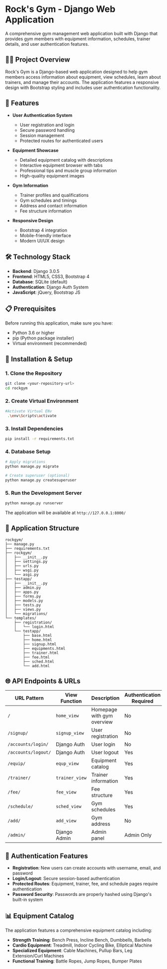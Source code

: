 # Rock's Gym - Django Web Application

A comprehensive gym management web application built with Django that provides gym members with equipment information, schedules, trainer details, and user authentication features.

## 🏋️‍♂️ Project Overview

Rock's Gym is a Django-based web application designed to help gym members access information about equipment, view schedules, learn about trainers, and manage their accounts. The application features a responsive design with Bootstrap styling and includes user authentication functionality.

## 🚀 Features

- **User Authentication System**
    - User registration and login
    - Secure password handling
    - Session management
    - Protected routes for authenticated users

- **Equipment Showcase**
    - Detailed equipment catalog with descriptions
    - Interactive equipment browser with tabs
    - Professional tips and muscle group information
    - High-quality equipment images

- **Gym Information**
    - Trainer profiles and qualifications
    - Gym schedules and timings
    - Address and contact information
    - Fee structure information

- **Responsive Design**
    - Bootstrap 4 integration
    - Mobile-friendly interface
    - Modern UI/UX design

## 🛠️ Technology Stack

- **Backend**: Django 3.0.5
- **Frontend**: HTML5, CSS3, Bootstrap 4
- **Database**: SQLite (default)
- **Authentication**: Django Auth System
- **JavaScript**: jQuery, Bootstrap JS

## 📋 Prerequisites

Before running this application, make sure you have:

- Python 3.6 or higher
- pip (Python package installer)
- Virtual environment (recommended)

## 🔧 Installation & Setup

### 1. Clone the Repository
```bash
git clone <your-repository-url>
cd rockgym
```

### 2. Create Virtual Environment
```bash
#Activate Virtual ENv
 .\env\Scripts\activate      
```

### 3. Install Dependencies
```bash
pip install -r requirements.txt
```

### 4. Database Setup
```bash
# Apply migrations
python manage.py migrate

# Create superuser (optional)
python manage.py createsuperuser
```

### 5. Run the Development Server
```bash
python manage.py runserver
```

The application will be available at `http://127.0.0.1:8000/`

## 📱 Application Structure

```
rockgym/
├── manage.py
├── requirements.txt
├── rockgym/
│   ├── __init__.py
│   ├── settings.py
│   ├── urls.py
│   ├── wsgi.py
│   └── asgi.py
├── testapp/
│   ├── __init__.py
│   ├── admin.py
│   ├── apps.py
│   ├── forms.py
│   ├── models.py
│   ├── tests.py
│   ├── views.py
│   └── migrations/
└── templates/
    ├── registration/
    │   └── login.html
    └── testapp/
        ├── base.html
        ├── home.html
        ├── signup.html
        ├── equipments.html
        ├── trainer.html
        ├── fee.html
        ├── sched.html
        └── add.html
```

## 🌐 API Endpoints & URLs

| URL Pattern | View Function | Description | Authentication Required |
|-------------|---------------|-------------|------------------------|
| `/` | `home_view` | Homepage with gym overview | No |
| `/signup/` | `signup_view` | User registration | No |
| `/accounts/login/` | Django Auth | User login | No |
| `/accounts/logout/` | Django Auth | User logout | Yes |
| `/equip/` | `equp_view` | Equipment catalog | Yes |
| `/trainer/` | `trainer_view` | Trainer information | Yes |
| `/fee/` | `fee_view` | Fee structure | Yes |
| `/schedule/` | `sched_view` | Gym schedules | Yes |
| `/add/` | `add_view` | Gym address | No |
| `/admin/` | Django Admin | Admin panel | Admin Only |

## 🔐 Authentication Features

- **Registration**: New users can create accounts with username, email, and password
- **Login/Logout**: Secure session-based authentication
- **Protected Routes**: Equipment, trainer, fee, and schedule pages require authentication
- **Password Security**: Passwords are properly hashed using Django's built-in system

## 📊 Equipment Catalog

The application features a comprehensive equipment catalog including:

- **Strength Training**: Bench Press, Incline Bench, Dumbbells, Barbells
- **Cardio Equipment**: Treadmill, Indoor Cycling Bike, Elliptical Machine
- **Specialized Equipment**: Cable Machines, Pullup Bars, Leg Extension/Curl Machines
- **Functional Training**: Battle Ropes, Jump Ropes, Bumper Plates